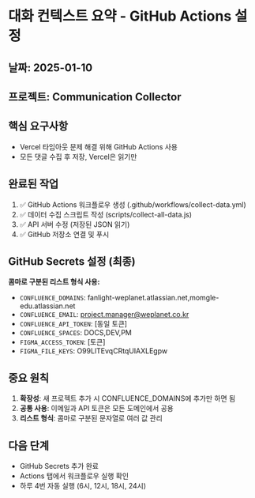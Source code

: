 # 대화 컨텍스트 요약 - GitHub Actions 설정
## 날짜: 2025-01-10
## 프로젝트: Communication Collector

## 핵심 요구사항
- Vercel 타임아웃 문제 해결 위해 GitHub Actions 사용
- 모든 댓글 수집 후 저장, Vercel은 읽기만

## 완료된 작업
1. ✅ GitHub Actions 워크플로우 생성 (.github/workflows/collect-data.yml)
2. ✅ 데이터 수집 스크립트 작성 (scripts/collect-all-data.js)  
3. ✅ API 서버 수정 (저장된 JSON 읽기)
4. ✅ GitHub 저장소 연결 및 푸시

## GitHub Secrets 설정 (최종)
**콤마로 구분된 리스트 형식 사용:**
- `CONFLUENCE_DOMAINS`: fanlight-weplanet.atlassian.net,momgle-edu.atlassian.net
- `CONFLUENCE_EMAIL`: project.manager@weplanet.co.kr
- `CONFLUENCE_API_TOKEN`: [동일 토큰]
- `CONFLUENCE_SPACES`: DOCS,DEV,PM
- `FIGMA_ACCESS_TOKEN`: [토큰]
- `FIGMA_FILE_KEYS`: O99LlTEvqCRtqUIAXLEgpw

## 중요 원칙
1. **확장성**: 새 프로젝트 추가 시 CONFLUENCE_DOMAINS에 추가만 하면 됨
2. **공통 사용**: 이메일과 API 토큰은 모든 도메인에서 공용
3. **리스트 형식**: 콤마로 구분된 문자열로 여러 값 관리

## 다음 단계
- GitHub Secrets 추가 완료
- Actions 탭에서 워크플로우 실행 확인
- 하루 4번 자동 실행 (6시, 12시, 18시, 24시)